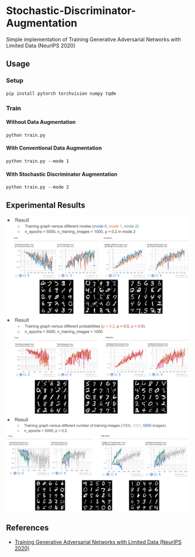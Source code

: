 # Stochastic-Discriminator-Augmentation
Simple implementation of Training Generative Adversarial Networks with Limited Data (NeurIPS 2020)

## Usage
### Setup
```
pip install pytorch torchvision numpy tqdm
```

### Train
#### Without Data Augmentation
```
python train.py
```
#### With Conventional Data Augmentation
```
python train.py --mode 1
```
#### With Stochastic Discriminator Augmentation
```
python train.py --mode 2
```

## Experimental Results
<div align="center"><img src="https://github.com/drumpt/Stochastic-Discriminator-Augmentation/blob/main/imgs/result_1.png" width="800"></div>
<div align="center"><img src="https://github.com/drumpt/Stochastic-Discriminator-Augmentation/blob/main/imgs/result_2.png" width="800"></div>
<div align="center"><img src="https://github.com/drumpt/Stochastic-Discriminator-Augmentation/blob/main/imgs/result_3.png" width="800"></div>

## References
- [Training Generative Adversarial Networks with Limited Data (NeurIPS 2020)](https://arxiv.org/pdf/2006.06676.pdf)
